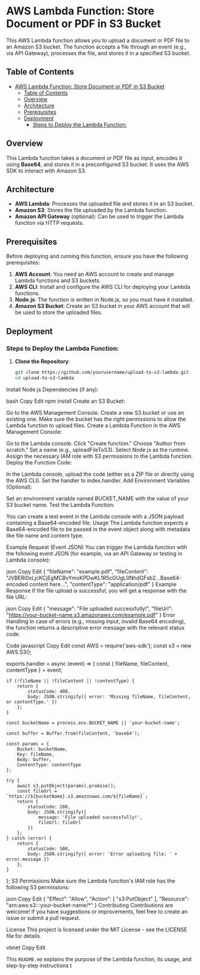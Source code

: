 # AWS Lambda Function: Store Document or PDF in S3 Bucket

This AWS Lambda function allows you to upload a document or PDF file to an Amazon S3 bucket. The function accepts a file through an event (e.g., via API Gateway), processes the file, and stores it in a specified S3 bucket.

## Table of Contents

- [AWS Lambda Function: Store Document or PDF in S3 Bucket](#aws-lambda-function-store-document-or-pdf-in-s3-bucket)
  - [Table of Contents](#table-of-contents)
  - [Overview](#overview)
  - [Architecture](#architecture)
  - [Prerequisites](#prerequisites)
  - [Deployment](#deployment)
    - [Steps to Deploy the Lambda Function:](#steps-to-deploy-the-lambda-function)

## Overview

This Lambda function takes a document or PDF file as input, encodes it using **Base64**, and stores it in a preconfigured S3 bucket. It uses the AWS SDK to interact with Amazon S3.

## Architecture

- **AWS Lambda**: Processes the uploaded file and stores it in an S3 bucket.
- **Amazon S3**: Stores the file uploaded by the Lambda function.
- **Amazon API Gateway** (optional): Can be used to trigger the Lambda function via HTTP requests.

## Prerequisites

Before deploying and running this function, ensure you have the following prerequisites:

1. **AWS Account**: You need an AWS account to create and manage Lambda functions and S3 buckets.
2. **AWS CLI**: Install and configure the AWS CLI for deploying your Lambda functions.
3. **Node.js**: The function is written in Node.js, so you must have it installed.
4. **Amazon S3 Bucket**: Create an S3 bucket in your AWS account that will be used to store the uploaded files.

## Deployment

### Steps to Deploy the Lambda Function:

1. **Clone the Repository**:
   ```bash
   git clone https://github.com/yourusername/upload-to-s3-lambda.git
   cd upload-to-s3-lambda
Install Node.js Dependencies (if any):

bash
Copy
Edit
npm install
Create an S3 Bucket:

Go to the AWS Management Console.
Create a new S3 bucket or use an existing one.
Make sure the bucket has the right permissions to allow the Lambda function to upload files.
Create a Lambda Function in the AWS Management Console:

Go to the Lambda console.
Click "Create function."
Choose "Author from scratch."
Set a name (e.g., uploadFileToS3).
Select Node.js as the runtime.
Assign the necessary IAM role with S3 permissions to the Lambda function.
Deploy the Function Code:

In the Lambda console, upload the code (either as a ZIP file or directly using the AWS CLI).
Set the handler to index.handler.
Add Environment Variables (Optional):

Set an environment variable named BUCKET_NAME with the value of your S3 bucket name.
Test the Lambda Function:

You can create a test event in the Lambda console with a JSON payload containing a Base64-encoded file.
Usage
The Lambda function expects a Base64-encoded file to be passed in the event object along with metadata like file name and content type.

Example Request (Event JSON)
You can trigger the Lambda function with the following event JSON (for example, via an API Gateway or testing in Lambda console):

json
Copy
Edit
{
  "fileName": "example.pdf",
  "fileContent": "JVBERi0xLjcKCjEgMCBvYmoKPDwKL1R5cGUgL0NhdGFsb2...Base64-encoded content here...",
  "contentType": "application/pdf"
}
Example Response
If the file upload is successful, you will get a response with the file URL:

json
Copy
Edit
{
  "message": "File uploaded successfully!",
  "fileUrl": "https://your-bucket-name.s3.amazonaws.com/example.pdf"
}
Error Handling
In case of errors (e.g., missing input, invalid Base64 encoding), the function returns a descriptive error message with the relevant status code.

Code
javascript
Copy
Edit
const AWS = require('aws-sdk');
const s3 = new AWS.S3();

exports.handler = async (event) => {
    const { fileName, fileContent, contentType } = event;

    if (!fileName || !fileContent || !contentType) {
        return {
            statusCode: 400,
            body: JSON.stringify({ error: 'Missing fileName, fileContent, or contentType.' })
        };
    }

    const bucketName = process.env.BUCKET_NAME || 'your-bucket-name';

    const buffer = Buffer.from(fileContent, 'base64');

    const params = {
        Bucket: bucketName,
        Key: fileName,
        Body: buffer,
        ContentType: contentType
    };

    try {
        await s3.putObject(params).promise();
        const fileUrl = `https://${bucketName}.s3.amazonaws.com/${fileName}`;
        return {
            statusCode: 200,
            body: JSON.stringify({
                message: 'File uploaded successfully!',
                fileUrl: fileUrl
            })
        };
    } catch (error) {
        return {
            statusCode: 500,
            body: JSON.stringify({ error: 'Error uploading file: ' + error.message })
        };
    }
};
S3 Permissions
Make sure the Lambda function's IAM role has the following S3 permissions:

json
Copy
Edit
{
  "Effect": "Allow",
  "Action": [
    "s3:PutObject"
  ],
  "Resource": "arn:aws:s3:::your-bucket-name/*"
}
Contributing
Contributions are welcome! If you have suggestions or improvements, feel free to create an issue or submit a pull request.

License
This project is licensed under the MIT License - see the LICENSE file for details.

vbnet
Copy
Edit

This `README.md` explains the purpose of the Lambda function, its usage, and step-by-step instructions t
